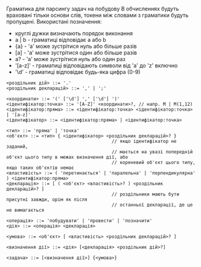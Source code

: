 Граматика для парсингу задач на побудову
В обчисленнях будуть враховані тільки основи слів, токени між словами з граматики будуть пропущені.
Використані позначення:

- круглі дужки визначають порядок виконання
- a | b - граматиці відповідає a або b
- {a} - 'a' може зустрітися нуль або більше разів
- [a] - 'a' може зустрітися один або більше разів
- a? - 'a' може зустрітися нуль або один раз
- '[a-z]' - граматиці відповідають символи від 'a' до 'z' включно
- '\d' - граматиці відповідає будь-яка цифра (0-9)

```text
<роздільник дій> ::= '.'
<роздільник декларацій> ::= ',' | ';'

<координати> ::= '(' ['\d'] ',' ['\d'] ')'
<ідентифікатор:точка> ::= '[A-Z]' <координати>?, // напр. M | M(1,12)
<ідентифікатор:пряма> ::= <ідентифікатор:точка> <ідентифікатор:точка> | '[a-z]'
<ідентифікатор> ::= <ідентифікатор:пряма> | <ідентифікатор:точка>

<тип> ::= 'пряма' | 'точка'
<об'єкт> ::= <тип> { <ідентифікатор> <роздільник декларацій>? } 
                                       // якщо ідентифікатор не заданий, 
                                       // мається на увазі попередній об'єкт цього типу в межах визначення дії, або
                                       // кореневий об'єкт цього типу, якщо таких об'єктів немає
<властивість> ::= ( 'перетинається' | 'паралельна' | 'перпендикулярна' ) <ідентифікатор:пряма>
<декларація> ::= [ ( <об'єкт> <властивість>? ) <роздільник декларацій>? ]
                                       // роздільники мають бути присутні завжди, орім як після 
                                       // останньої декларації, де це не вимагається

<операція> ::= 'побудувати' | 'провести' | 'позначити'
<дія> ::= <операція> <декларація>

<умова> ::= <об'єкт> [ <властивість> <роздільник декларацій>? ]

<визначення дії> ::= <дія> [<декларація> <роздільник дій>?]

<задача> ::= [<визначення дії>] {<умова>}
```
